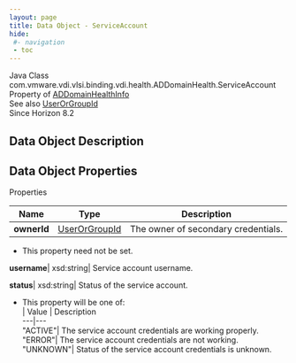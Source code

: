 ```yaml
---
layout: page
title: Data Object - ServiceAccount
hide:
 #- navigation
 - toc
---
```






Java Class
    com.vmware.vdi.vlsi.binding.vdi.health.ADDomainHealth.ServiceAccount  
Property of
     [ADDomainHealthInfo](vdi.health.ADDomainHealth.ADDomainHealthInfo.md#field_detail)  
See also
     [UserOrGroupId](vdi.entity.UserOrGroupId.md)  
Since 
    Horizon 8.2

## Data Object Description 

## Data Object Properties

Properties

Name |  Type |  Description   
---|---|---  
**ownerId**| [UserOrGroupId](vdi.entity.UserOrGroupId.md)|  The owner of secondary credentials.   


* This property need not be set.

  
**username**|  xsd:string|  Service account username.   
  
**status**|  xsd:string|  Status of the service account.   


  * This property will be one of:  
|  Value |  Description   
---|---  
"ACTIVE"| The service account credentials are working properly.  
"ERROR"| The service account credentials are not working.  
"UNKNOWN"| Status of the service account credentials is unknown.  

  
  
  
  
  
  

